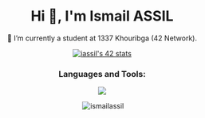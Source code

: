 <h1 align="center">Hi 👋, I'm Ismail ASSIL</h1>
  <p align="center"> 🔭 I’m currently a student at 1337 Khouribga (42 Network).</p>
<p align="center"><a href="https://github.com/oakoudad/badge42"><img src="https://badge.mediaplus.ma/greenbinary/iassil" alt="iassil's 42 stats" /></a></p>
<h3 align="center">Languages and Tools:</h3>
<p align="center">
  <a href="https://skillicons.dev">
    <img src="https://skillicons.dev/icons?i=bash,git,c,cpp,c,vim,visualstudio,css,html,figma,linux,notion,ps,ia,xd" />
  </a>
</p>

<p align="center">&nbsp;<img src="https://github-readme-stats.vercel.app/api?username=ismailassil&show_icons=true&locale=en" alt="ismailassil" /></p>

